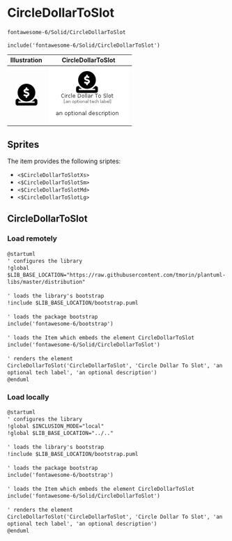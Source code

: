 # CircleDollarToSlot


```text
fontawesome-6/Solid/CircleDollarToSlot
```

```text
include('fontawesome-6/Solid/CircleDollarToSlot')
```



| Illustration | CircleDollarToSlot |
| :---: | :---: |
| ![illustration for Illustration](../../fontawesome-6/Solid/CircleDollarToSlot.png) | ![illustration for CircleDollarToSlot](../../fontawesome-6/Solid/CircleDollarToSlot.Local.png) |



## Sprites
The item provides the following sriptes:

- `<$CircleDollarToSlotXs>`
- `<$CircleDollarToSlotSm>`
- `<$CircleDollarToSlotMd>`
- `<$CircleDollarToSlotLg>`





## CircleDollarToSlot

### Load remotely
```plantuml
@startuml
' configures the library
!global $LIB_BASE_LOCATION="https://raw.githubusercontent.com/tmorin/plantuml-libs/master/distribution"

' loads the library's bootstrap
!include $LIB_BASE_LOCATION/bootstrap.puml

' loads the package bootstrap
include('fontawesome-6/bootstrap')

' loads the Item which embeds the element CircleDollarToSlot
include('fontawesome-6/Solid/CircleDollarToSlot')

' renders the element
CircleDollarToSlot('CircleDollarToSlot', 'Circle Dollar To Slot', 'an optional tech label', 'an optional description')
@enduml
```

### Load locally
```plantuml
@startuml
' configures the library
!global $INCLUSION_MODE="local"
!global $LIB_BASE_LOCATION="../.."

' loads the library's bootstrap
!include $LIB_BASE_LOCATION/bootstrap.puml

' loads the package bootstrap
include('fontawesome-6/bootstrap')

' loads the Item which embeds the element CircleDollarToSlot
include('fontawesome-6/Solid/CircleDollarToSlot')

' renders the element
CircleDollarToSlot('CircleDollarToSlot', 'Circle Dollar To Slot', 'an optional tech label', 'an optional description')
@enduml
```

